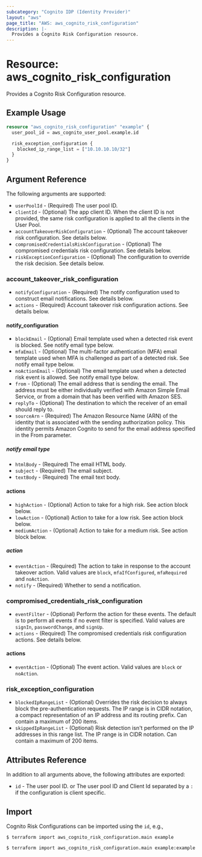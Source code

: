 ```yaml
---
subcategory: "Cognito IDP (Identity Provider)"
layout: "aws"
page_title: "AWS: aws_cognito_risk_configuration"
description: |-
  Provides a Cognito Risk Configuration resource.
---
```


# Resource: aws_cognito_risk_configuration

Provides a Cognito Risk Configuration resource.

## Example Usage

```terraform
resource "aws_cognito_risk_configuration" "example" {
  user_pool_id = aws_cognito_user_pool.example.id

  risk_exception_configuration {
    blocked_ip_range_list = ["10.10.10.10/32"]
  }
}
```

## Argument Reference

The following arguments are supported:

* `userPoolId` - (Required) The user pool ID.
* `clientId` - (Optional) The app client ID. When the client ID is not provided, the same risk configuration is applied to all the clients in the User Pool.
* `accountTakeoverRiskConfiguration` - (Optional) The account takeover risk configuration. See details below.
* `compromisedCredentialsRiskConfiguration` - (Optional) The compromised credentials risk configuration. See details below.
* `riskExceptionConfiguration` - (Optional) The configuration to override the risk decision. See details below.

### account_takeover_risk_configuration

* `notifyConfiguration` - (Required) The notify configuration used to construct email notifications. See details below.
* `actions` - (Required) Account takeover risk configuration actions. See details below.

#### notify_configuration

* `blockEmail` - (Optional) Email template used when a detected risk event is blocked. See notify email type below.
* `mfaEmail` - (Optional) The multi-factor authentication (MFA) email template used when MFA is challenged as part of a detected risk. See notify email type below.
* `noActionEmail` - (Optional) The email template used when a detected risk event is allowed. See notify email type below.
* `from` - (Optional) The email address that is sending the email. The address must be either individually verified with Amazon Simple Email Service, or from a domain that has been verified with Amazon SES.
* `replyTo` - (Optional) The destination to which the receiver of an email should reply to.
* `sourceArn` - (Required) The Amazon Resource Name (ARN) of the identity that is associated with the sending authorization policy. This identity permits Amazon Cognito to send for the email address specified in the From parameter.

##### notify email type

* `htmlBody` - (Required) The email HTML body.
* `subject` - (Required) The email subject.
* `textBody` - (Required) The email text body.

#### actions

* `highAction` - (Optional) Action to take for a high risk. See action block below.
* `lowAction` - (Optional) Action to take for a low risk. See action block below.
* `mediumAction` - (Optional) Action to take for a medium risk. See action block below.

##### action

* `eventAction` - (Required) The action to take in response to the account takeover action. Valid values are `block`, `mfaIfConfigured`, `mfaRequired` and `noAction`.
* `notify` - (Required) Whether to send a notification.

### compromised_credentials_risk_configuration

* `eventFilter` - (Optional) Perform the action for these events. The default is to perform all events if no event filter is specified. Valid values are `signIn`, `passwordChange`, and `signUp`.
* `actions` - (Required) The compromised credentials risk configuration actions. See details below.

#### actions

* `eventAction` - (Optional) The event action. Valid values are `block` or `noAction`.

### risk_exception_configuration

* `blockedIpRangeList` - (Optional) Overrides the risk decision to always block the pre-authentication requests.
  The IP range is in CIDR notation, a compact representation of an IP address and its routing prefix.
  Can contain a maximum of 200 items.
* `skippedIpRangeList` - (Optional) Risk detection isn't performed on the IP addresses in this range list.
  The IP range is in CIDR notation.
  Can contain a maximum of 200 items.

## Attributes Reference

In addition to all arguments above, the following attributes are exported:

* `id` - The user pool ID. or The user pool ID and Client Id separated by a `:` if the configuration is client specific.

## Import

Cognito Risk Configurations can be imported using the `id`, e.g.,

```
$ terraform import aws_cognito_risk_configuration.main example
```

```
$ terraform import aws_cognito_risk_configuration.main example:example
```

<!-- cache-key: cdktf-0.17.0-pre.15 input-c0429177fd50ddc4ad93ff213a8c659407b9dad3f40ecb63f92b0236f0638040 -->